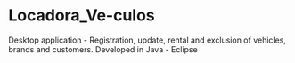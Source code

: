 # Locadora_Ve-culos
Desktop application - Registration, update, rental and exclusion of vehicles, brands and customers. Developed in Java - Eclipse
